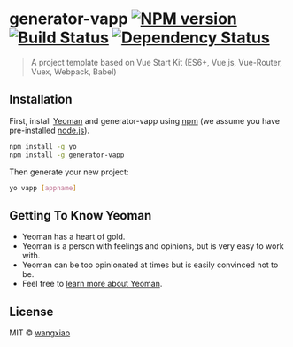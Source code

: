 # generator-vapp [![NPM version][npm-image]][npm-url] [![Build Status][travis-image]][travis-url] [![Dependency Status][daviddm-image]][daviddm-url]
> A project template based on Vue Start Kit (ES6+, Vue.js, Vue-Router, Vuex, Webpack, Babel)

## Installation

First, install [Yeoman](http://yeoman.io) and generator-vapp using [npm](https://www.npmjs.com/) (we assume you have pre-installed [node.js](https://nodejs.org/)).

```bash
npm install -g yo
npm install -g generator-vapp
```

Then generate your new project:

```bash
yo vapp [appname]
```

## Getting To Know Yeoman

 * Yeoman has a heart of gold.
 * Yeoman is a person with feelings and opinions, but is very easy to work with.
 * Yeoman can be too opinionated at times but is easily convinced not to be.
 * Feel free to [learn more about Yeoman](http://yeoman.io/).

## License

MIT © [wangxiao](http://muyao.me)


[npm-image]: https://badge.fury.io/js/generator-vapp.svg
[npm-url]: https://npmjs.org/package/generator-vapp
[travis-image]: https://travis-ci.org/QLFE/generator-vapp.svg?branch=master
[travis-url]: https://travis-ci.org/QLFE/generator-vapp
[daviddm-image]: https://david-dm.org/QLFE/generator-vapp.svg?theme=shields.io
[daviddm-url]: https://david-dm.org/QLFE/generator-vapp
